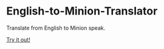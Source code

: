 # English-to-Minion-Translator
Translate from English to Minion speak. <br>

[Try it out!](https://amyweitzman.github.io/English-to-Minion-Translator/)


